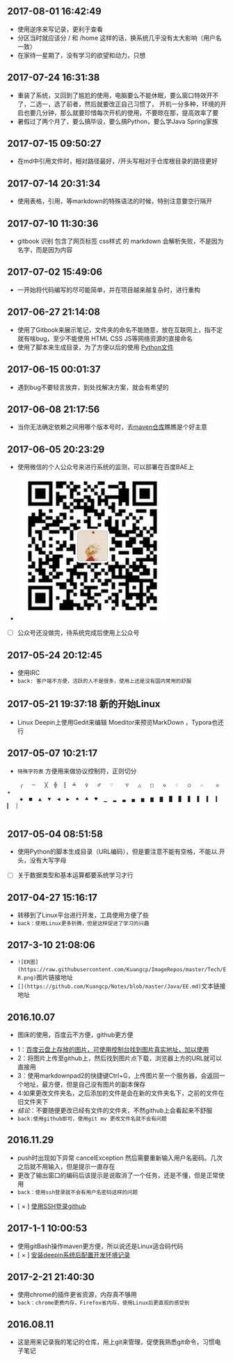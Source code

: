 ## 2017-08-01 16:42:49
- 使用逆序来写记录，更利于查看
- 分区当时就应该分 / 和 /home 这样的话，换系统几乎没有太大影响（用户名一致）
- 在家待一星期了，没有学习的欲望和动力，只想

## 2017-07-24 16:31:38
- 重装了系统，又回到了尴尬的使用，电脑要么不能休眠，要么窗口特效开不了，二选一，选了前者，然后就要改正自己习惯了， 开机一分多种，环境的开启也要几分钟，那么就要珍惜每次开机的使用，不要晾在那，提高效率了要
- 暑假过了两个月了，要么搞毕设，要么搞Python，要么学Java Spring家族

## 2017-07-15 09:50:27
- 在md中引用文件时，相对路径最好，/开头写相对于仓库根目录的路径更好

## 2017-07-14 20:31:34
- 使用表格，引用，等markdown的特殊语法的时候，特别注意要空行隔开

## 2017-07-10 11:30:36
- gitbook 识别 包含了网页标签 css样式 的 markdown 会解析失败，不是因为名字，而是因为内容

## 2017-07-02 15:49:06
- 一开始将代码编写的尽可能简单，并在项目越来越复杂时，进行重构

## 2017-06-27 21:14:08
- 使用了Gitbook来展示笔记，文件夹的命名不能随意，放在互联网上，指不定就有啥bug，至少不能使用 HTML CSS JS等网络资源的直接命名
- 使用了脚本来生成目录，为了方便以后的使用 [Python文件](https://github.com/Kuangcp/Notes/blob/master/create_tree.py)

## 2017-06-15 00:01:37
- 遇到bug不要轻言放弃，到处找解决方案，就会有希望的

## 2017-06-08 21:17:56
- 当你无法确定依赖之间用哪个版本号时，去[maven仓库](http://mvnrepository.com)瞧瞧是个好主意

## 2017-06-05 20:23:29
- 使用微信的个人公众号来进行系统的监测，可以部署在百度BAE上
- ![公众号](https://raw.githubusercontent.com/Kuangcp/ImageRepos/master/Tech/8.jpg)
- [ ] 公众号还没做完，待系统完成后使用上公众号

## 2017-05-24 20:12:45
- 使用IRC 
- `back: 客户端不方便，活跃的人不是很多，使用上还是没有国内常用的舒服`

## 2017-05-21 19:37:18 新的开始Linux
- Linux Deepin上使用Gedit来编辑 Moeditor来预览MarkDown ，Typora也还行

## 2017-05-07 10:21:17
- `特殊字符表` 方便用来做协议控制符，正则切分
```
    ╭   ─   ╳  ╬  ┇  ╧   ♀   ♂   ♡    ▽   △   □   ◇   ♢   ○   ☆    ☒   ★
    ◆  ■  ▲  ▼  ◀  ▶  ♠  ♣  ♥  ▁  ▂  ▃  ▄  ▅  ▆  ▇  █  ▉  ▊  ▋  ▌  ▍  ▎  ▏
 
```

## 2017-05-04 08:51:58
- 使用Python的脚本生成目录（URL编码），但是要注意不能有空格，不能以.开头，没有大写字母
- [ ] 关于数据类型和基本运算都要系统学习才行

## 2017-04-27 15:16:17
- 转移到了Linux平台进行开发，工具使用方便了些
- `back：使用Linux更多折腾，但是这样促进了学习的兴趣`

## 2017-3-10 21:08:06
- `![ER图](https://raw.githubusercontent.com/Kuangcp/ImageRepos/master/Tech/ER.png)`图片链接地址
- `[](https://github.com/Kuangcp/Notes/blob/master/Java/EE.md)`文本链接地址

## 2016.10.07
- 图床的使用，百度云不方便，github更方便
* 1：[百度云盘上存放的图片，可使用控制台找到图片真实地址，加以使用](http://pan.baidu.com/s/1c2FVvaC#list/path=%2FMD_Images)
* 2：将图片上传至github上，然后找到图片点下载，浏览器上方的URL就可以直接用
* 3：使用markdownpad2的快捷键Ctrl+G，上传图片至一个服务器，会返回一个地址，最方便，但是自己没有图片的副本保存
* 4:如果更改文件夹名，之后添加的文件是会在新的文件夹名下，之前的文件在旧文件夹下
* *结论*：不要随便更改已经有文件的文件夹，不然github上会看起来不舒服
* `back:使用github即可，使用git mv 更改文件名就不会有问题`
## 2016.11.29
* push时出现如下异常 cancelException 然后需要重新输入用户名密码。几次之后就不用输入，但是提示一直存在
* 更改了输出窗口的编码后该提示是说取消了一个任务，还是不懂，但是正常使用
* `back：使用ssh登录就不会有用户名密码这样的问题`
- [ × ] [使用SSH登录github](https://github.com/Kuangcp/Notes/blob/master/Linux/git_action.md)
## 2017-1-1 10:00:53
- 使用gitBash操作maven更方便，所以说还是Linux适合码代码
- [ × ] [安装deepin系统后配置开发环境记录](https://github.com/Kuangcp/Notes/blob/master/Linux/java_init.md)
## 2017-2-21 21:40:30
- 使用chrome的插件更省资源，内存真不够用
- `back：chrome更费内存，Firefox省内存，使用Linux后更直观的感受到`

## 2016.08.11
- 这是用来记录我的笔记的仓库，用上git来管理，促使我熟悉git命令，习惯电子笔记
